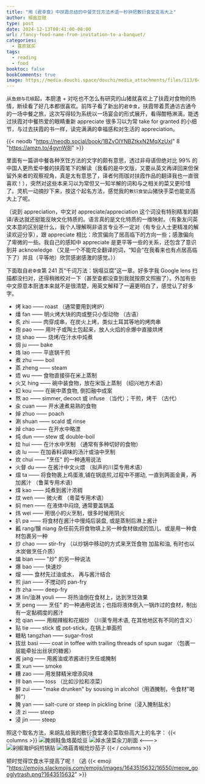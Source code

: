 ```yaml
---
title: "用《君幸食》中扶霞总结的中餐烹饪方法术语一秒钟把敷衍食堂变高大上"
author: 椒盐豆豉
type: post
date: 2024-12-13T00:41:00-08:00
url: /fancy-food-name-from-invitation-to-a-banquet/
categories:
  - 喜欢就买
tags:
  - reading
  - food
booktoc: false
bookComments: true
image: https://media.douchi.space/douchi/media_attachments/files/113/644/398/378/834/024/original/4fab5e2b9a76cb94.png
---
```


从`鱼翅与花椒`起，本厨渣 + 对吃也不怎么有研究的山猪就喜欢上了扶霞对食物的热情，断续看了好几本都很喜欢。前阵子看了新出的`君幸食`，扶霞带着贯通访古通今的一场中餐之旅，这次写得较为系统以一场宴会的形式展开，看得酣畅淋漓，能透过扶霞对中餐热爱的眼睛重新 appreciate 很多习以为常 take for granted 的小细节，与过去扶霞的书一样，读完满满的幸福感和对生活的 appreciation。

{{< neodb "https://neodb.social/book/1BZvOlYNBZtkxN2MqXzUxl" 8 "https://amzn.to/4gynW8l" >}}

里面有一篇讲中餐各种烹饪方法的文字的颇有意思，透过非母语但绝对比 99% 的中国人更热爱中餐的扶霞笔下的解读（我看的是中文版，又要从英文再译回来但保留外来者的观察视角，真是太有意思了，译者何雨珈对扶霞作品的翻译我也一直很喜欢！），突然对这些本来习以为常但又一知半解的词和与之相关的菜又更珍惜了。灵机一动摘抄下来，按这个起名方法，感觉我的`敷衍食堂`山猪快手菜也能变高大上了呢。

<!--more-->

（说到 appreciation，中文对 appreciate/appreciation 这个词没有特别精准的翻译/表达就还挺能反映文化特质的。语言真的是文化特质的一维映射。（有象友问英文本意的区别是什么，我个人理解啊非语言专业不一定对（有专业人士更精准的解读欢迎分享），跟 appreciate 相比：欣赏偏向了居高临下的方向一些；感激偏向了卑微的一些。我自己的感知中 appreciate 是更平等一些的关系，还包含了意识到并 acknowledge （又是一个不能完全翻译的词，“知会“在我看来也有点居高临下了）并且（平等地）欣赏感谢感激的感觉。））

下面取自`君幸食`第 241 页“千词万法：锅塌豆腐”这一章。好多字我 Google lens 扫描都没扫对，还得稍微校对一下（甚至查都没查到我就按原文照搬了）。外加有些中文原意本厨渣本来就不是很清楚，用英文解释了一遍更明白了，感觉认了好多字。

- 烤 kao —— roast （通常要用到烤炉） 
- 燔 fan —— 明火烤大块的肉或整只小型动物 （古语）
- 炙 zhi —— 肉穿成串，在炭火上烤，类似土耳其等地的烤肉串
- 炮 pao —— 用叶子或陶土包起来，放人火焰的佘爆中直接烘烤
- 烧 shao —— 烧烤/在汁水中炖煮 
- 焗 ju —— bake 
- 烙 lao —— 平底锅干煎
- 煮 zhu —— boil
- 蒸 zheng —— steam 
- 焐 wu —— 食物直接徘在米上蒸制
- 火又 hing —— 碗中装食物，放在米饭上蒸制 （绍兴地方术语）
- 扣 kou —— 在碗中蒸食物, 倒扣融中成案 
- 熬 ao —— simmer, decoct 或 infuse （当代）；干煎，烤干 （古代） 
- 汆 cuan —— 开水連煮易熟的食物 
- 焯 zhuo —— poach 
- 涮 shuan —— scald 或 rinse
- 焯 chao —— 在开水中略漂
- 炖 dun —— stew 或 double-boil
- 烩 hui —— 在汁水中烹制 （通常有多种切好的食物）
- 卤 lu —— 在加香料调味的汤汁或油中烹制
- 炊 chui ——  "烹任" 的一种通用说法
- 火督 du —— 在酱汁中文火煨 （拟声的川菜专用术语） 
- 熠 ta —— 将食物裹上鸡蛋液,铺在锅底煎,过程中不挪动, 一直到两面金黄，再加酱汁 （鲁莱专用术语） 
- 煒 kao —— 炖煮到酱汁浓稠
- 炆 wen —— 微火煮 （粵菜专用术语）
- 焖 men —— 在液体中闷烧, 通常要盖锅盖 
- 炜 wei —— 用很小的火烹制，很多时候用阴火
- 扒 pa —— 将食材在酱汁中慢炖后装盘, 或是蒸制后淋上酱计
- 瓤 rang/醸 niang 杂任前先将食物填上另一种食材做成的馅儿、或是用一种食材包裹另一种
- 炒 chao —— stir-fry （以炒锅中移动的方式来烹饪食物 加盐和油, 有时也以木炭做烹任介质） 
- 煸 bian —— "炒" 的另一种说法
- 爆 bao —— 快速炒 
- 熘 —— 食材先过油或水， 再与酱汁结合
- 煎 jian —— 不搅动的 pan-fry
- 炸 zha —— deep-fry
- 淋 lin/油淋 youli —— 将热油倒在食材上，达到烹饪效果
- 烹 peng —— 烹任" 的一种通用说法；也指将液体倒入一锅炸过的食材，制出有一定黏稠度的酱汁
- 炝 qian —— 用糊辣椒和花椒炒 （川莱专用术语, 在其他地区有不同的含义） 
- 贴 tie —— stick 或 pot-stick，在锅上单面煎 
- 糖粘 tangzhan —— sugar-frost 
- 拔丝 basi —— coat in toffee with trailing threads of spun sugar （包裹一层能牵扯出丝状的糖酱）
- 酱 jang —— 用酱油或浓酱进行烹任或腌制
- 熏 xun —— smoke 
- 糟 zao —— 用发酵精米增添风味
- 拌 ban —— toss （比如沙拉和凉菜）
- 醉 zui —— "make drunken" by sousing in alcohol（用酒腌制，令食材"喝醉"）
- 腌 yan —— salt-cure or steep in pickling brine（浸入腌制盐水）
- 渍 zi —— steep
- 浸 jin —— steep 

照这个取名方法，来胡乱给我的敷衍食堂凑合菜取些高大上的名字：
{{< columns >}}
![腌焗鲑鱼烙菌烩豆](https://media.douchi.space/douchi/media_attachments/files/113/365/756/655/355/693/original/1930f9a104c8f553.jpg)
![焯水菠菜汆刀削面](https://media.douchi.space/douchi/media_attachments/files/111/728/642/234/084/612/original/285212348c2f8481.jpg)
<--->
![剁椒海炉焖煎锅贴](https://media.douchi.space/douchi/media_attachments/files/112/975/124/700/876/693/original/79ac7038fe43f376.jpg)
![烙菇青椒炝炒茄子](https://media.douchi.space/douchi/media_attachments/files/111/982/686/992/743/434/original/b5d0045ea3ac169b.png)
{{< / columns >}}

顿时觉得饮食水平提高了呢！（逃 {{< emoji "https://emojis.slackmojis.com/emojis/images/1643515632/16550/meow_googlytrash.png?1643515632" >}}
